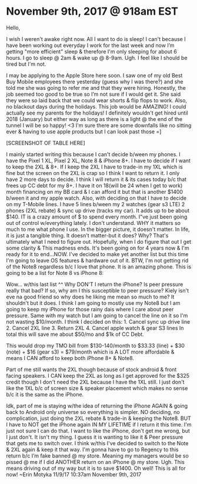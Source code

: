 # November 9th, 2017 @ 918am EST

Hello,

I wish I weren't awake right now. All I want to do is sleep! I can't because I have been working out everyday I work for the last week and now I’m getting "more efficient" sleep & therefore I'm only sleeping for about 6 hours. I go to sleep @ 2am & wake up @ 8-9am. Ugh. I feel like I should be tired but I'm not.

I may be applying to the Apple Store here soon. I saw one of my old Best Buy Mobile employees there yesterday (guess why I was there?) and she told me she was going to refer me and that they were hiring. Honestly, the job seemed too good to be true so I’m not sure if I would get it. She said they were so laid back that we could wear shorts & flip flops to work. Also, no blackout days during the holidays. This job would be AMAZING! I could actually see my parents for the holidays! I definitely wouldn't get hired until 2018 (January) but either way as long as there is a light @ the end of the tunnel I will be so happy! <3 I'm sure there are some downfalls like no sitting ever & having to use apple products but I can look past those =\]

\[SCREENSHOT OF TABLE HERE\]

I mainly started writing this because I can't decide b/ween my phones. I have the Pixel 1 XL, Pixel 2 XL, Note 8 & iPhone 8+. I have to decide if I want to keep the 2XL & 8+. If I keep the 2XL I have to trade-in my 1XL which is fine but the screen on the 2XL is crap so I think I want to return it. I only have 2 more days to decide. I think I will return it & its cases today b/c that frees up CC debt for my 8+. I have it on 18(will be 24 when I get to work) month financing on my BB card & I can afford it but that is another $1400 b/ween it and my apple watch. Also, with deciding on that I have to decide on my T-Mobile lines. I have 5 lines b/ween my 2 watches (gear s3 LTE) 2 phones (2XL rebate) & sync up drive (tracks my car). It adds up to be about $140. IT is a crazy amount of $ to spend every month. I"ve just been going out of control w/everything lately. I don't understand. WHY it matters so much to me what phone I use. In the bigger picture, it doesn't matter. In life, it is just a tangible thing. It doesn't matter-but it does? Why? That's ultimately what I need to figure out. Hopefully, when I do figure that out I get some clarity & This madness ends. It's been going on for 4 years now & I'm ready for it to end…NOW. I've decided to make yet another list but this time I'm going to leave OS features & hardware out of it. BTW, I'm not getting rid of the Note8 regardless b/c I love that phone. It is an amazing phone. This is going to be a list for Note 8 vs iPhone 8:

Wow… w/this last list ^^ Why DON'T I return the iPhone? Is peer pressure really that bad? If so, why am I this susceptible to peer pressure? Kiely isn't eve na good friend so why does he liking me mean so much to me? It shouldn't but it does. I think I am going to mostly use my Note8 but I am going to keep my iPhone for those rainy dais where I care about peer pressure. Same with my watch but I am going to cancel the line on it so I'm not wasting $10/month. I think I decided on this: 1. Cancel sync up drive line 2. Cancel 2XL line 3. Return 2XL 4. Cancel apple watch & gear S3 lines In total this will save me about $50/mo and $1k of CC Debt.

This would drop my TMO bill from $130-140/month to $33.33 (line) + $30 (note) + $16 (gear s3) = $79/month which is A LOT more affordable & means I CAN afford to keep both iPhone 8+ & Note8.

Part of me still wants the 2XL though because of stock android & front facing speakers. I CAN keep the 2XL as long as I get approved for the $325 credit though I don't need the 2XL because I have the 1XL still. I just don't like the 1XL b/c of screen size & speaker placement which makes no sense b/c it is the same as the iPhone.

Idk, part of me is staying w/the idea of returning the iPhone AGAIN & going back to Android only universe so everything is simpler. NO deciding, no complication, just doing the 2XL rebate & trade-in & keeping the Note8. BUT I have to NOT get the iPhone again IN MY LIFETIME if I return it this time. I'm just not sure I can do that. I want to like the iPhone, don't get me wrong, but I just don't. It isn't my thing. I guess it is wanting to like it & Peer pressure that gets me to switch over. I think w/this I've decided to switch to the Note & 2XL again & keep it that way. I'm gonna have to go to Regency to this return b/c I’m fake banned @ my store. Meaning my managers would be so pissed @ me if I did ANOTHER return on an iPhone @ my store. Ugh. This means driving out of my way but it is to save $1400. Oh well! This is all for now! ~Erin Motyka 11/9/17 10:37am November 9th, 2017